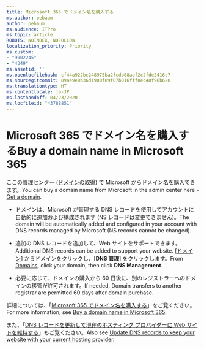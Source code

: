 ```yaml
---
title: Microsoft 365 でドメイン名を購入する
ms.author: pebaum
author: pebaum
ms.audience: ITPro
ms.topic: article
ROBOTS: NOINDEX, NOFOLLOW
localization_priority: Priority
ms.custom:
- "9002245"
- "4349"
ms.assetid: ''
ms.openlocfilehash: cf44a922bc248975ba2fcdb08aef2c2fde2416c7
ms.sourcegitcommit: 89ae9e8b36d1980f89f07b016fff0ec48f96b620
ms.translationtype: HT
ms.contentlocale: ja-JP
ms.lasthandoff: 04/23/2020
ms.locfileid: "43788851"
---
```

# <a name="buy-a-domain-name-in-microsoft-365"></a><span data-ttu-id="7d210-102">Microsoft 365 でドメイン名を購入する</span><span class="sxs-lookup"><span data-stu-id="7d210-102">Buy a domain name in Microsoft 365</span></span>

<span data-ttu-id="7d210-103">ここの管理センター ([ドメインの取得](https://admin.microsoft.com/Domains/Buy)) で Microsoft からドメイン名を購入できます。</span><span class="sxs-lookup"><span data-stu-id="7d210-103">You can buy a domain name from Microsoft in the admin center here - [Get a domain](https://admin.microsoft.com/Domains/Buy).</span></span>

- <span data-ttu-id="7d210-104">ドメインは、Microsoft が管理する DNS レコードを使用してアカウントに自動的に追加および構成されます (NS レコードは変更できません)。</span><span class="sxs-lookup"><span data-stu-id="7d210-104">The domain will be automatically added and configured in your account with DNS records managed by Microsoft (NS records cannot be changed).</span></span>

- <span data-ttu-id="7d210-105">追加の DNS レコードを追加して、Web サイトをサポートできます。</span><span class="sxs-lookup"><span data-stu-id="7d210-105">Additional DNS records can be added to support your website.</span></span>  <span data-ttu-id="7d210-106">[[ドメイン](https://admin.microsoft.com/AdminPortal/Home#/Domains)] からドメインをクリックし、[**DNS 管理**] をクリックします。</span><span class="sxs-lookup"><span data-stu-id="7d210-106">From [Domains](https://admin.microsoft.com/AdminPortal/Home#/Domains), click your domain, then click **DNS Management**.</span></span>

- <span data-ttu-id="7d210-107">必要に応じて、ドメインの購入から 60 日後に、別のレジストラーへのドメインの移管が許可されます。</span><span class="sxs-lookup"><span data-stu-id="7d210-107">If needed, Domain transfers to another registrar are permitted 60 days after domain purchase.</span></span>

<span data-ttu-id="7d210-108">詳細については、「[Microsoft 365 でドメイン名を購入する](https://docs.microsoft.com/microsoft-365/admin/get-help-with-domains/buy-a-domain-name?view=o365-worldwide)」をご覧ください。</span><span class="sxs-lookup"><span data-stu-id="7d210-108">For more information, see [Buy a domain name in Microsoft 365](https://docs.microsoft.com/microsoft-365/admin/get-help-with-domains/buy-a-domain-name?view=o365-worldwide).</span></span>

<span data-ttu-id="7d210-109">また、「[DNS レコードを更新して現在のホスティング プロバイダーに Web サイトを維持する](https://docs.microsoft.com/alchemyinsights/update-dns-records-to-keep-your-website-with-your-current-hosting-provider-0)」もご覧ください。</span><span class="sxs-lookup"><span data-stu-id="7d210-109">Also see [Update DNS records to keep your website with your current hosting provider](https://docs.microsoft.com/alchemyinsights/update-dns-records-to-keep-your-website-with-your-current-hosting-provider-0).</span></span>

